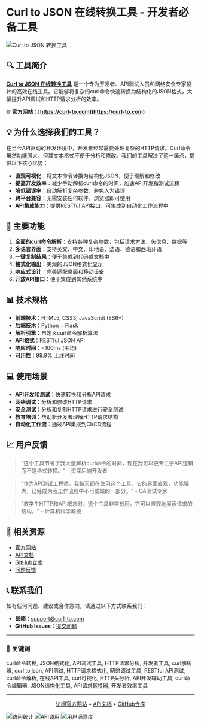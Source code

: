 # Curl to JSON 在线转换工具 - 开发者必备工具

![Curl to JSON 转换工具](https://curl-to.com/static/images/curl2json-og.png)

## 🔍 工具简介

**[Curl to JSON 在线转换工具](https://curl-to.com)** 是一个专为开发者、API测试人员和网络安全专家设计的高效在线工具。它能够将复杂的curl命令快速转换为结构化的JSON格式，大幅提升API调试和HTTP请求分析的效率。

🌐 **官方网站：[https://curl-to.com](https://curl-to.com)**

## 💡 为什么选择我们的工具？

在当今API驱动的开发环境中，开发者经常需要处理复杂的HTTP请求。Curl命令虽然功能强大，但其文本格式不便于分析和修改。我们的工具解决了这一痛点，提供以下核心优势：

- **直观可视化**：将文本命令转换为结构化JSON，便于理解和修改
- **提高开发效率**：减少手动解析curl命令的时间，加速API开发和测试流程
- **降低错误率**：自动解析复杂参数，避免人为错误
- **跨平台兼容**：无需安装任何软件，浏览器即可使用
- **API集成能力**：提供RESTful API接口，可集成到自动化工作流程中

## 🚀 主要功能

1. **全面的curl命令解析**：支持各种复杂参数，包括请求方法、头信息、数据等
2. **多语言界面**：支持英文、中文、印地语、法语、德语和西班牙语
3. **一键复制结果**：便于集成到代码或文档中
4. **格式化输出**：美观的JSON格式化显示
5. **响应式设计**：完美适配桌面和移动设备
6. **开放API接口**：便于集成到其他系统中

## 📊 技术规格

- **前端技术**：HTML5, CSS3, JavaScript (ES6+)
- **后端技术**：Python + Flask
- **解析引擎**：自定义curl命令解析算法
- **API格式**：RESTful JSON API
- **响应时间**：<100ms (平均)
- **可用性**：99.9% 上线时间

## 💻 使用场景

- **API开发和测试**：快速转换和分析API请求
- **网络调试**：分析和修改HTTP请求
- **安全测试**：分析和复制HTTP请求进行安全测试
- **教育培训**：帮助新开发者理解HTTP请求结构
- **自动化工作流**：通过API集成到CI/CD流程

## 📈 用户反馈

> "这个工具节省了我大量解析curl命令的时间，现在我可以更专注于API逻辑而不是格式转换。" - 资深后端开发者

> "作为API测试工程师，我每天都在使用这个工具。它的界面直观，功能强大，已经成为我工作流程中不可或缺的一部分。" - QA测试专家

> "教学生HTTP和API概念时，这个工具非常有用。它可以直观地展示请求的结构。" - 计算机科学教授

## 🔗 相关资源

- [官方网站](https://curl-to.com)
- [API文档](https://curl-to.com/api-docs)
- [GitHub仓库](https://github.com/yourusername/curl-to-json-tool)
- [问题反馈](https://github.com/yourusername/curl-to-json-tool/issues)

## 📞 联系我们

如有任何问题、建议或合作意向，请通过以下方式联系我们：

- **邮箱**：support@curl-to.com
- **GitHub Issues**：[提交问题](https://github.com/yourusername/curl-to-json-tool/issues)

---

### 🔑 关键词

curl命令转换, JSON格式化, API调试工具, HTTP请求分析, 开发者工具, curl解析器, curl to json, API测试, HTTP请求格式化, 网络调试工具, RESTful API测试, curl命令解析, 在线API工具, curl可视化, HTTP头分析, API开发辅助工具, curl命令编辑器, JSON结构化工具, API请求转换器, 开发者效率工具

---

<p align="center">
  <a href="https://curl-to.com">访问官方网站</a> •
  <a href="https://curl-to.com/api-docs">API文档</a> •
  <a href="https://github.com/yourusername/curl-to-json-tool">GitHub仓库</a>
</p>

![访问统计](https://img.shields.io/badge/每月访问量-10K+-blue)
![API调用](https://img.shields.io/badge/API调用-100K+-green)
![用户满意度](https://img.shields.io/badge/用户满意度-4.9/5-orange)
